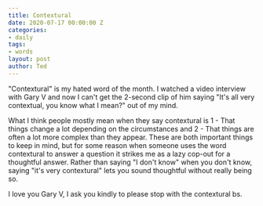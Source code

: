 ```yaml
---
title: Contextural
date: 2020-07-17 00:00:00 Z
categories:
- daily
tags:
- words
layout: post
author: Ted
---
```


"Contextural" is my hated word of the month. I watched a video interview with Gary V and now I can't get the 2-second clip of him saying "It's all very contextual, you know what I mean?" out of my mind. 

What I think people mostly mean when they say contextural is 1 - That things change a lot depending on the circumstances and 2 - That things are often a lot more complex than they appear. These are both important things to keep in mind, but for some reason when someone uses the word contextural to answer a question it strikes me as a lazy cop-out for a thoughtful answer. Rather than saying "I don't know" when you don't know, saying "it's very contextural" lets you sound thoughtful without really being so.

I love you Gary V, I ask you kindly to please stop with the contextural bs.
